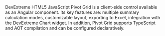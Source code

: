 DevExtreme HTML5 JavaScript Pivot Grid is a client-side control available as an Angular component. Its key features are: multiple summary calculation modes, customizable layout, exporting to Excel, integration with the DevExtreme Chart widget. In addition, Pivot Grid supports TypeScript and AOT compilation and can be configured declaratively.